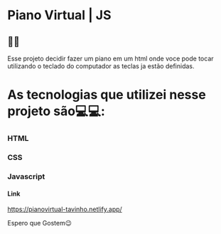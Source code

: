 # Piano Virtual | JS

## 🎹🎹

Esse projeto decidir fazer um piano em um html onde voce pode tocar utilizando o teclado do computador as teclas ja estão definidas.

# As tecnologias que utilizei nesse projeto são💻💻:

### HTML
### CSS
### Javascript

#### Link
https://pianovirtual-tavinho.netlify.app/

Espero que Gostem😉

